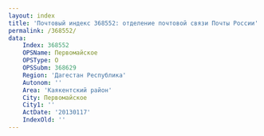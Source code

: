 ```yaml
---
layout: index
title: 'Почтовый индекс 368552: отделение почтовой связи Почты России'
permalink: /368552/
data:
    Index: 368552
    OPSName: Первомайское
    OPSType: О
    OPSSubm: 368629
    Region: 'Дагестан Республика'
    Autonom: ''
    Area: 'Каякентский район'
    City: Первомайское
    City1: ''
    ActDate: '20130117'
    IndexOld: ''
---
```

